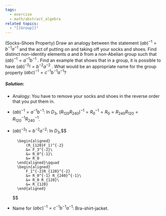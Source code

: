 ```yaml
---
tags:
  - exercise
  - math/abstract_algebra
related topics:
  - "[[Group]]"
---
```

(Socks–Shoes Property) Draw an analogy between the statement $(ab)^{−1} = b^{−1}a^{−1}$ and the act of putting on and taking off your socks and shoes. Find distinct non-identity elements $a$ and $b$ from a non-Abelian group such that $(ab)^{−1} = a^{−1} b^{−1}$ . Find an example that shows that in a group, it is possible to have $(ab)^{−2}  != b^{−2}a^{−2}$ . What would be an appropriate name for the group property $(abc)^{−1} = c^{−1} b^{−1}a^{−1}$?
##### Solution:
- Analogy:
	You have to remove your socks and shoes in the reverse order that you put them in.
- $(ab)^{−1} = a^{−1} b^{−1}$:
	In $D_3$, $(R_{120}R_{240})^{-1}=R_0^{-1}=R_0=R_{240}R_{120}=R_{120}^{-1}R_{240}^{-1}$.
- $(ab)^{−2}  != b^{−2}a^{−2}$:
	In $D_3$,$$
	
		\begin{aligned}
			(R_{120}F_1)^{-2}
			&= F_3^{-2}\
			&= R_0^{-1}\
			&= R_0
		\end{aligned}\qquad
		\begin{aligned}
			F_1^{-2}R_{120}^{-2}
			&= R_0^{-1} R_{240}^{-1}\
			&= R_0 R_{120}\
			&= R_{120}
		\end{aligned}
	
	$$
- Name for $(abc)^{−1} = c^{−1} b^{−1}a^{−1}$:
	Bra-shirt-jacket.